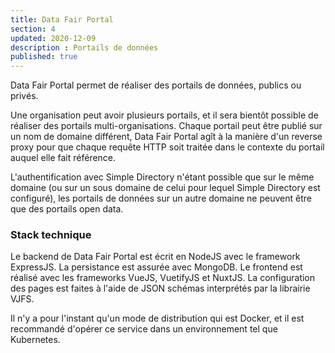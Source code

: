 ```yaml
---
title: Data Fair Portal
section: 4
updated: 2020-12-09
description : Portails de données
published: true
---
```


Data Fair Portal permet de réaliser des portails de données, publics ou privés.

Une organisation peut avoir plusieurs portails, et il sera bientôt possible de réaliser des portails multi-organisations. Chaque portail peut être publié sur un nom de domaine différent, Data Fair Portal agît à la manière d'un reverse proxy pour que chaque requête HTTP soit traitée dans le contexte du portail auquel elle fait référence.

L'authentification avec Simple Directory n'étant possible que sur le même domaine (ou sur un sous domaine de celui pour lequel Simple Directory est configuré), les portails de données sur un autre domaine ne peuvent être que des portails open data.

### Stack technique

Le backend de Data Fair Portal est écrit en NodeJS avec le framework ExpressJS. La persistance est assurée avec MongoDB. Le frontend est réalisé avec les frameworks VueJS, VuetifyJS et NuxtJS. La configuration des pages est faites à l'aide de JSON schémas interprétés par la librairie VJFS.

Il n'y a pour l'instant qu'un mode de distribution qui est Docker, et il est recommandé d'opérer ce service dans un environnement tel que Kubernetes.
